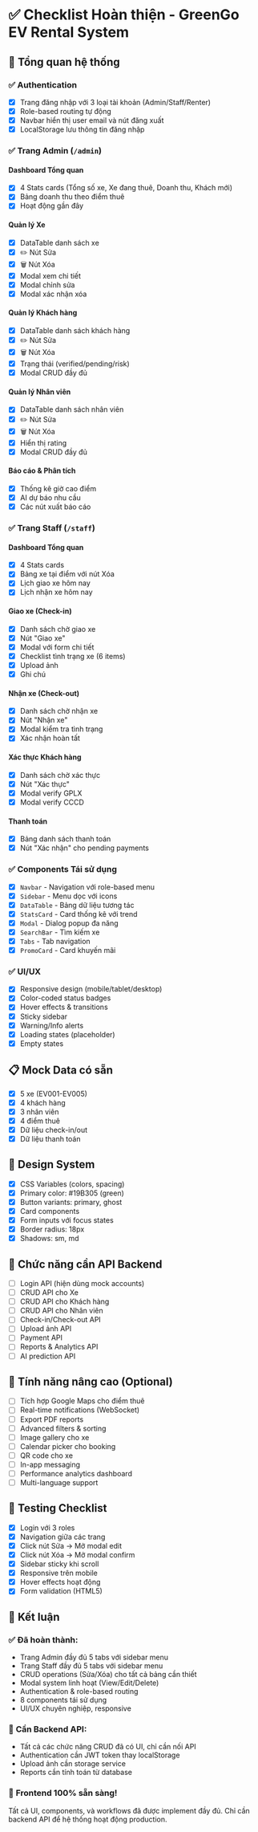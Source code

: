 # ✅ Checklist Hoàn thiện - GreenGo EV Rental System

## 🎯 **Tổng quan hệ thống**

### ✅ Authentication
- [x] Trang đăng nhập với 3 loại tài khoản (Admin/Staff/Renter)
- [x] Role-based routing tự động
- [x] Navbar hiển thị user email và nút đăng xuất
- [x] LocalStorage lưu thông tin đăng nhập

### ✅ Trang Admin (`/admin`)
#### Dashboard Tổng quan
- [x] 4 Stats cards (Tổng số xe, Xe đang thuê, Doanh thu, Khách mới)
- [x] Bảng doanh thu theo điểm thuê
- [x] Hoạt động gần đây

#### Quản lý Xe
- [x] DataTable danh sách xe
- [x] ✏️ Nút Sửa
- [x] 🗑️ Nút Xóa
- [x] Modal xem chi tiết
- [x] Modal chỉnh sửa
- [x] Modal xác nhận xóa

#### Quản lý Khách hàng
- [x] DataTable danh sách khách hàng
- [x] ✏️ Nút Sửa
- [x] 🗑️ Nút Xóa
- [x] Trạng thái (verified/pending/risk)
- [x] Modal CRUD đầy đủ

#### Quản lý Nhân viên
- [x] DataTable danh sách nhân viên
- [x] ✏️ Nút Sửa
- [x] 🗑️ Nút Xóa
- [x] Hiển thị rating
- [x] Modal CRUD đầy đủ

#### Báo cáo & Phân tích
- [x] Thống kê giờ cao điểm
- [x] AI dự báo nhu cầu
- [x] Các nút xuất báo cáo

### ✅ Trang Staff (`/staff`)
#### Dashboard Tổng quan
- [x] 4 Stats cards
- [x] Bảng xe tại điểm với nút Xóa
- [x] Lịch giao xe hôm nay
- [x] Lịch nhận xe hôm nay

#### Giao xe (Check-in)
- [x] Danh sách chờ giao xe
- [x] Nút "Giao xe"
- [x] Modal với form chi tiết
- [x] Checklist tình trạng xe (6 items)
- [x] Upload ảnh
- [x] Ghi chú

#### Nhận xe (Check-out)
- [x] Danh sách chờ nhận xe
- [x] Nút "Nhận xe"
- [x] Modal kiểm tra tình trạng
- [x] Xác nhận hoàn tất

#### Xác thực Khách hàng
- [x] Danh sách chờ xác thực
- [x] Nút "Xác thực"
- [x] Modal verify GPLX
- [x] Modal verify CCCD

#### Thanh toán
- [x] Bảng danh sách thanh toán
- [x] Nút "Xác nhận" cho pending payments

### ✅ Components Tái sử dụng
- [x] `Navbar` - Navigation với role-based menu
- [x] `Sidebar` - Menu dọc với icons
- [x] `DataTable` - Bảng dữ liệu tương tác
- [x] `StatsCard` - Card thống kê với trend
- [x] `Modal` - Dialog popup đa năng
- [x] `SearchBar` - Tìm kiếm xe
- [x] `Tabs` - Tab navigation
- [x] `PromoCard` - Card khuyến mãi

### ✅ UI/UX
- [x] Responsive design (mobile/tablet/desktop)
- [x] Color-coded status badges
- [x] Hover effects & transitions
- [x] Sticky sidebar
- [x] Warning/Info alerts
- [x] Loading states (placeholder)
- [x] Empty states

## 📋 **Mock Data có sẵn**
- [x] 5 xe (EV001-EV005)
- [x] 4 khách hàng
- [x] 3 nhân viên
- [x] 4 điểm thuê
- [x] Dữ liệu check-in/out
- [x] Dữ liệu thanh toán

## 🎨 **Design System**
- [x] CSS Variables (colors, spacing)
- [x] Primary color: #19B305 (green)
- [x] Button variants: primary, ghost
- [x] Card components
- [x] Form inputs với focus states
- [x] Border radius: 18px
- [x] Shadows: sm, md

## 🔧 **Chức năng cần API Backend**
- [ ] Login API (hiện dùng mock accounts)
- [ ] CRUD API cho Xe
- [ ] CRUD API cho Khách hàng
- [ ] CRUD API cho Nhân viên
- [ ] Check-in/Check-out API
- [ ] Upload ảnh API
- [ ] Payment API
- [ ] Reports & Analytics API
- [ ] AI prediction API

## 🚀 **Tính năng nâng cao (Optional)**
- [ ] Tích hợp Google Maps cho điểm thuê
- [ ] Real-time notifications (WebSocket)
- [ ] Export PDF reports
- [ ] Advanced filters & sorting
- [ ] Image gallery cho xe
- [ ] Calendar picker cho booking
- [ ] QR code cho xe
- [ ] In-app messaging
- [ ] Performance analytics dashboard
- [ ] Multi-language support

## 📱 **Testing Checklist**
- [x] Login với 3 roles
- [x] Navigation giữa các trang
- [x] Click nút Sửa → Mở modal edit
- [x] Click nút Xóa → Mở modal confirm
- [x] Sidebar sticky khi scroll
- [x] Responsive trên mobile
- [x] Hover effects hoạt động
- [x] Form validation (HTML5)

## 🎯 **Kết luận**

### ✅ **Đã hoàn thành:**
- Trang Admin đầy đủ 5 tabs với sidebar menu
- Trang Staff đầy đủ 5 tabs với sidebar menu
- CRUD operations (Sửa/Xóa) cho tất cả bảng cần thiết
- Modal system linh hoạt (View/Edit/Delete)
- Authentication & role-based routing
- 8 components tái sử dụng
- UI/UX chuyên nghiệp, responsive

### 🔄 **Cần Backend API:**
- Tất cả các chức năng CRUD đã có UI, chỉ cần nối API
- Authentication cần JWT token thay localStorage
- Upload ảnh cần storage service
- Reports cần tính toán từ database

### 🎉 **Frontend 100% sẵn sàng!**
Tất cả UI, components, và workflows đã được implement đầy đủ.
Chỉ cần backend API để hệ thống hoạt động production.

